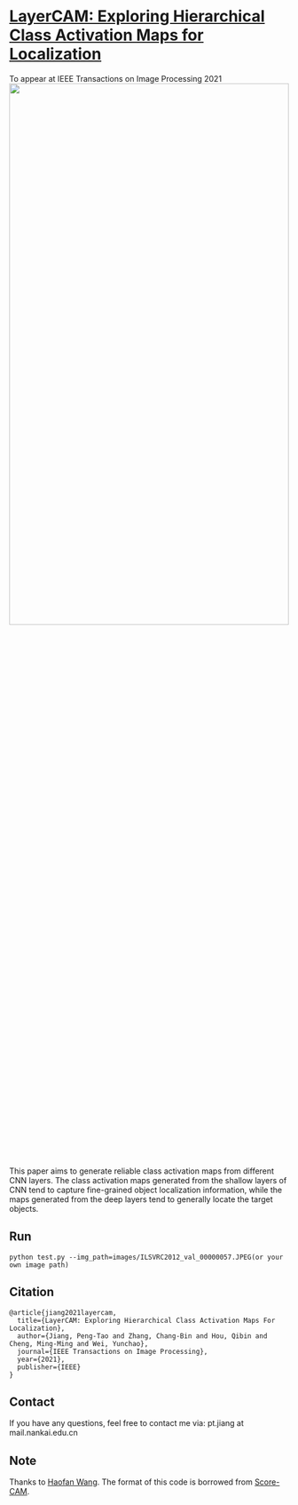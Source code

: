 # [LayerCAM: Exploring Hierarchical Class Activation Maps for Localization](http://mftp.mmcheng.net/Papers/21TIP_LayerCAM.pdf)
To appear at IEEE Transactions on Image Processing 2021  
<img src="https://github.com/PengtaoJiang/LayerCAM/blob/master/layercam.png" width="100%" height="50%">
This paper aims to generate reliable class activation maps from different CNN layers. The class activation maps generated from the shallow layers of CNN tend to capture fine-grained object localization information, while the maps generated from the deep layers tend to generally locate the target objects. 

## Run 
```
python test.py --img_path=images/ILSVRC2012_val_00000057.JPEG(or your own image path)
```
## Citation
```
@article{jiang2021layercam,
  title={LayerCAM: Exploring Hierarchical Class Activation Maps For Localization},
  author={Jiang, Peng-Tao and Zhang, Chang-Bin and Hou, Qibin and Cheng, Ming-Ming and Wei, Yunchao},
  journal={IEEE Transactions on Image Processing},
  year={2021},
  publisher={IEEE}
}
```

## Contact
If you have any questions, feel free to contact me via: pt.jiang at mail.nankai.edu.cn

## Note
Thanks to [Haofan Wang](https://github.com/haofanwang/Score-CAM). The format of this code is borrowed from [Score-CAM](https://github.com/haofanwang/Score-CAM).
